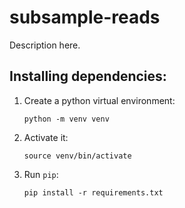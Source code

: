 # subsample-reads

Description here.

## Installing dependencies:
1. Create a python virtual environment:
    
    `python -m venv venv`
1. Activate it:
    
    `source venv/bin/activate`
1. Run `pip`:

    `pip install -r requirements.txt`
